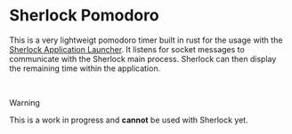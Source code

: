 # Sherlock Pomodoro

This is a very lightweigt pomodoro timer built in rust for the usage with the
[Sherlock Application Launcher](https://github.com/Skxxtz/sherlock). It listens
for socket messages to communicate with the Sherlock main process. Sherlock can
    then display the remaining time within the application.

<br>

> [!WARNING]
> This is a work in progress and **cannot** be used with Sherlock yet.
